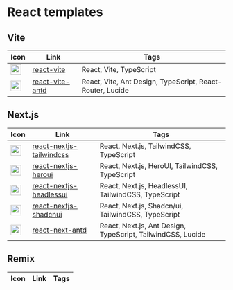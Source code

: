 # React templates

## Vite

| Icon                                                                             | Link                                                                 | Tags                                                      |
|----------------------------------------------------------------------------------|----------------------------------------------------------------------|-----------------------------------------------------------|
| <img height="24" src="https://cdn.svgporn.com/logos/css-3.svg"  width="24"/>     | [react-vite](https://runow.dev/guide/react/vite.html#blank)     | React, Vite, TypeScript                                   |
| <img height="24" src="https://cdn.svgporn.com/logos/ant-design.svg" width="24"/> | [react-vite-antd](https://runow.dev/guide/react/vite.html#ant-design) | React, Vite, Ant Design, TypeScript, React-Router, Lucide |

## Next.js

| Icon                                                                                                | Link                                                                                   | Tags                                                         |
|-----------------------------------------------------------------------------------------------------|----------------------------------------------------------------------------------------|--------------------------------------------------------------|
| <img height="24" src="https://tailwindcss.com/favicons/android-chrome-192x192.png?v=3" width="24"/> | [react-nextjs-tailwindcss](https://runow.dev/guide/react/next.html#shadcn-tailwindcss) | React, Next.js, TailwindCSS, TypeScript                      | 
| <img height="24" src="https://simpleicons.org/icons/heroui.svg" width="24"/>                        | [react-nextjs-heroui](https://runow.dev/guide/react/next.html#hero-ui)                 | React, Next.js, HeroUI, TailwindCSS, TypeScript              |
| <img height="24" src="https://cdn.svgporn.com/logos/headlessui-icon.svg" width="24"/>               | [react-nextjs-headlessui](https://runow.dev/guide/react/next.html#headless-ui)         | React, Next.js, HeadlessUI, TailwindCSS, TypeScript          |
| <img height="24" src="https://ui.shadcn.com/apple-touch-icon.png" width="24"/>                      | [react-nextjs-shadcnui](https://runow.dev/guide/react/next.html#shadcn-ui)             | React, Next.js, Shadcn/ui, TailwindCSS, TypeScript           |
| <img height="24" src="https://cdn.svgporn.com/logos/ant-design.svg" width="24"/> | [react-next-antd](https://runow.dev/guide/react/next.html#ant-design)                  | React, Next.js, Ant Design, TypeScript, TailwindCSS, Lucide |

## Remix

| Icon                                                                                                    | Link                                                                                   | Tags                                                      |
|---------------------------------------------------------------------------------------------------------|----------------------------------------------------------------------------------------|-----------------------------------------------------------|
